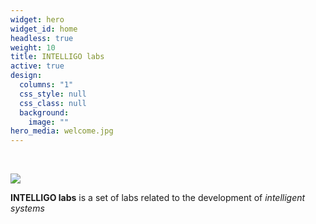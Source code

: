 ```yaml
---
widget: hero
widget_id: home
headless: true
weight: 10
title: INTELLIGO labs
active: true
design:
  columns: "1"
  css_style: null
  css_class: null
  background:
    image: ""
hero_media: welcome.jpg
---
```

<br>

![](icon.png)

**INTELLIGO labs** is a set of labs related to the development of *intelligent systems*